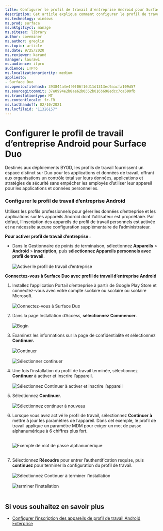 ```yaml
---
title: Configurer le profil de travail d’entreprise Android pour Surface Duo
description: Cet article explique comment configurer le profil de travail sur Surface Duo.
ms.technology: windows
ms.prod: surface
ms.mktglfcycl: manage
ms.sitesec: library
author: coveminer
ms.author: greglin
ms.topic: article
ms.date: 9/25/2020
ms.reviewer: karand
manager: laurawi
ms.audience: itpro
audience: ITPro
ms.localizationpriority: medium
appliesto:
- Surface Duo
ms.openlocfilehash: 393844a4e4f0f06f16d11d1313ec9aacfa109d57
ms.sourcegitcommit: 37e0994e2b8ae62b0352b016b698edcc7ca500fb
ms.translationtype: MT
ms.contentlocale: fr-FR
ms.lasthandoff: 02/10/2021
ms.locfileid: "11326157"
---
```

# Configurer le profil de travail d’entreprise Android pour Surface Duo

Destinés aux déploiements BYOD, les profils de travail fournissent un espace distinct sur Duo pour les applications et données de travail, offrant aux organisations un contrôle total sur leurs données, applications et stratégies de sécurité sans empêcher les employés d’utiliser leur appareil pour les applications et données personnelles.

### Configurer le profil de travail d’entreprise Android

Utilisez les profils professionnels pour gérer les données d’entreprise et les applications sur les appareils Android dont l’utilisateur est propriétaire. Par défaut, l’inscription des appareils de profil de travail personnels est activée et ne nécessite aucune configuration supplémentaire de l’administrateur.  

**Pour activer profil de travail d’entreprise :**

- Dans le Gestionnaire de points de terminaison, sélectionnez **Appareils**  >  **Android**  >  **inscription,** puis **sélectionnez Appareils personnels avec profil de travail**.
<br><br>
 ![Activer le profil de travail d’entreprise](images/enroll-start.png)

 
**Connectez-vous à Surface Duo avec profil de travail d’entreprise Android**

1. Installez l’application Portail d’entreprise à partir de Google Play Store et connectez-vous avec votre compte scolaire ou scolaire ou scolaire Microsoft.<br><br>
![Connectez-vous à Surface Duo](images/duo-wp-1.png)
 
2. Dans la page Installation d’Access, **sélectionnez Commencer.**<br><br>
![Begin](images/duo-wp-2.png)

3. Examinez les informations sur la page de confidentialité et sélectionnez **Continuer.**<br><br>
 ![Continuer](images/duo-wp-3.png)
<br><br>
 ![Sélectionner continuer](images/duo-wp-4.png)
 
4. Une fois l’installation du profil de travail terminée, sélectionnez **Continuer** à activer et inscrire l’appareil.<br><br>
 ![Sélectionnez Continuer à activer et inscrire l’appareil](images/duo-wp-5.png)

5. Sélectionnez **Continuer**.<br><br>
 ![Sélectionnez continuer à nouveau](images/duo-wp-6.png)

6. Lorsque vous avez activé le profil de travail, sélectionnez **Continuer à** mettre à jour les paramètres de l’appareil. Dans cet exemple, le profil de travail applique un paramètre MDM pour exiger un mot de passe alphanumérique à 6 chiffres plus fort. <br><br>

     ![Exemple de mot de passe alphanumérique](images/duo-wp-7.png)<br><br>
7. Sélectionnez **Résoudre** pour entrer l’authentification requise, puis **continuez** pour terminer la configuration du profil de travail. <br><br>
     ![Sélectionnez Continuer à terminer l’installation](images/duo-wp-8.png)<br><br>
     ![terminer l’installation](images/duo-wp-9.png)<br><br>

## Si vous souhaitez en savoir plus

- [Configurer l’inscription des appareils de profil de travail Android Enterprise](https://docs.microsoft.com/mem/intune/enrollment/android-work-profile-enroll)

